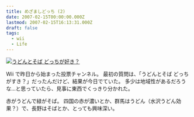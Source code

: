 ```yaml
---
title: めざましどっち (2)
date: 2007-02-15T00:00:00.000Z
lastmod: 2007-02-15T16:13:31.000Z
draft: false
tags:
  - wii
  - Life
---
```


[![うどんとそば どっちが好き？](https://farm1.staticflickr.com/131/391196299_434bacb188.jpg "うどんとそば どっちが好き？")](http://www.flickr.com/photos/machu/391196299/)

Wii で昨日から始まった投票チャンネル。 最初の質問は、「うどんとそば どっちがすき？」だったんだけど、結果が今日でていた。 多少は地域性があるだろうな…と思っていたら、見事に東西でくっきり分かれた。

赤がうどんで緑がそば。 四国の赤が濃いとか、群馬はうどん（水沢うどん効果？）で、長野はそばとか、とっても興味深い。
